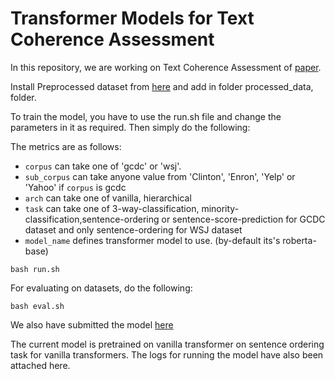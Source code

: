 # Transformer Models for Text Coherence Assessment

In this repository, we are working on Text Coherence Assessment of [paper](https://arxiv.org/abs/2109.02176).

Install Preprocessed dataset from [here](https://iiitaphyd-my.sharepoint.com/:f:/g/personal/aaron_monis_students_iiit_ac_in/EnBVUZweaENOnrA6iSG-E0kBdAsc_26RksbdyNDm14fKmQ?e=33G21d) and add in folder processed_data, folder.

To train the model, you have to use the run.sh file and change the parameters in it as required. Then simply do the following:

The metrics are as follows:

- `corpus` can take one of 'gcdc' or 'wsj'.
- `sub_corpus` can take anyone value from  'Clinton', 'Enron', 'Yelp' or 'Yahoo' if `corpus` is gcdc
- `arch` can take one of vanilla, hierarchical
- `task` can take one of 3-way-classification, minority-classification,sentence-ordering or sentence-score-prediction for GCDC dataset and only sentence-ordering for WSJ dataset
- `model_name` defines transformer model to use. (by-default its's roberta-base)

```
bash run.sh
```

For evaluating on datasets, do the following:

```
bash eval.sh
```

We also have submitted the model [here](https://iiitaphyd-my.sharepoint.com/:f:/g/personal/shreyansh_agarwal_students_iiit_ac_in/EmYpALMH13JJt76HK81e4kgBF8gH2CqYGZU_DH7GZeQ-PQ?e=wQuPSx) 

The current model is pretrained on vanilla transformer on sentence ordering task for vanilla transformers.
The logs for running the model have also been attached here.
